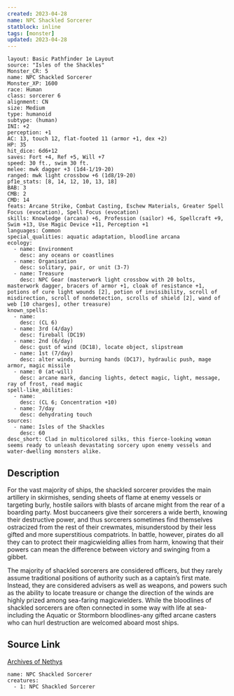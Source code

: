 ```yaml
---
created: 2023-04-28
name: NPC Shackled Sorcerer
statblock: inline
tags: [monster]
updated: 2023-04-28
---
```

```statblock
layout: Basic Pathfinder 1e Layout
source: "Isles of the Shackles"
Monster_CR: 5
name: NPC Shackled Sorcerer
Monster_XP: 1600
race: Human
class: sorcerer 6
alignment: CN
size: Medium
type: humanoid
subtype: (human)
INI: +2
perception: +1
AC: 13, touch 12, flat-footed 11 (armor +1, dex +2)
HP: 35
hit_dice: 6d6+12
saves: Fort +4, Ref +5, Will +7
speed: 30 ft., swim 30 ft.
melee: mwk dagger +3 (1d4-1/19-20)
ranged: mwk light crossbow +6 (1d8/19-20)
pf1e_stats: [8, 14, 12, 10, 13, 18]
BAB: 3
CMB: 2
CMD: 14
feats: Arcane Strike, Combat Casting, Eschew Materials, Greater Spell Focus (evocation), Spell Focus (evocation)
skills: Knowledge (arcana) +6, Profession (sailor) +6, Spellcraft +9, Swim +13, Use Magic Device +11, Perception +1
languages: Common
special_qualities: aquatic adaptation, bloodline arcana
ecology:
  - name: Environment
    desc: any oceans or coastlines
  - name: Organisation
    desc: solitary, pair, or unit (3-7)
  - name: Treasure
    desc: NPC Gear (masterwork light crossbow with 20 bolts, masterwork dagger, bracers of armor +1, cloak of resistance +1, potions of cure light wounds [2], potion of invisibility, scroll of misdirection, scroll of nondetection, scrolls of shield [2], wand of web [10 charges], other treasure)
known_spells:
  - name:
    desc: (CL 6)
  - name: 3rd (4/day)
    desc: fireball (DC19)
  - name: 2nd (6/day)
    desc: gust of wind (DC18), locate object, slipstream
  - name: 1st (7/day)
    desc: alter winds, burning hands (DC17), hydraulic push, mage armor, magic missile
  - name: 0 (at-will)
    desc: arcane mark, dancing lights, detect magic, light, message, ray of frost, read magic
spell-like_abilities:
  - name:
    desc: (CL 6; Concentration +10)
  - name: 7/day
    desc: dehydrating touch
sources:
  - name: Isles of the Shackles
    desc: 60
desc_short: Clad in multicolored silks, this fierce-looking woman seems ready to unleash devastating sorcery upon enemy vessels and water-dwelling monsters alike.
```
## Description
For the vast majority of ships, the shackled sorcerer provides the main artillery in skirmishes, sending sheets of flame at enemy vessels or targeting burly, hostile sailors with blasts of arcane might from the rear of a boarding party. Most buccaneers give their sorcerers a wide berth, knowing their destructive power, and thus sorcerers sometimes find themselves ostracized from the rest of their crewmates, misunderstood by their less gifted and more superstitious compatriots. In battle, however, pirates do all they can to protect their magicwielding allies from harm, knowing that their powers can mean the difference between victory and swinging from a gibbet.

The majority of shackled sorcerers are considered officers, but they rarely assume traditional positions of authority such as a captain’s first mate. Instead, they are considered advisers as well as weapons, and powers such as the ability to locate treasure or change the direction of the winds are highly prized among sea-faring magicwielders. While the bloodlines of shackled sorcerers are often connected in some way with life at sea-including the Aquatic or Stormborn bloodlines-any gifted arcane casters who can hurl destruction are welcomed aboard most ships.
## Source Link
[Archives of Nethys](https://aonprd.com/NPCDisplay.aspx?ItemName=Shackled%20Sorcerer)
```encounter-table
name: NPC Shackled Sorcerer
creatures:
  - 1: NPC Shackled Sorcerer
```
